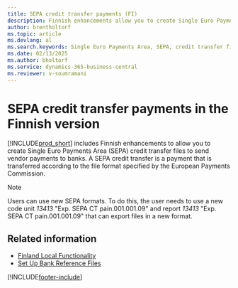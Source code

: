 ```yaml
---
title: SEPA credit transfer payments (FI)
description: Finnish enhancements allow you to create Single Euro Payments Area (SEPA) credit transfer files to send vendor payments to banks.
author: brentholtorf
ms.topic: article
ms.devlang: al
ms.search.keywords: Single Euro Payments Area, SEPA, credit transfer files, vendor payments
ms.date: 02/13/2025
ms.author: bholtorf
ms.service: dynamics-365-business-central
ms.reviewer: v-soumramani
---
```


# SEPA credit transfer payments in the Finnish version

[!INCLUDE[prod_short](../../includes/prod_short.md)] includes Finnish enhancements to allow you to create Single Euro Payments Area (SEPA) credit transfer files to send vendor payments to banks. A SEPA credit transfer is a payment that is transferred according to the file format specified by the European Payments Commission.  

> [!NOTE]
> Users can use new SEPA formats. To do this, the user needs to use a new code unit *13413* "Exp. SEPA CT pain.001.001.09" and report *13413* "Exp. SEPA CT pain.001.001.09" that can export files in a new format.  

## Related information

- [Finland Local Functionality](finland-local-functionality.md)  
- [Set Up Bank Reference Files](how-to-set-up-bank-reference-files.md)  

[!INCLUDE[footer-include](../../includes/footer-banner.md)]
